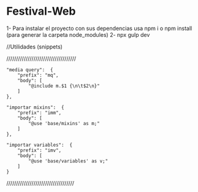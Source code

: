 # Festival-Web

1- Para instalar el proyecto con sus dependencias usa npm i o npm install (para generar la carpeta node_modules)
2- npx gulp dev



//Utilidades (snippets)

////////////////////////////////////

	"media query":  {
		"prefix": "mq",
		"body": [
			"@include m.$1 {\n\t$2\n}"
		]
	},

	"importar mixins":  {
		"prefix": "imm",
		"body": [
			"@use 'base/mixins' as m;"
		]
	},

	"importar variables":  {
		"prefix": "imv",
		"body": [
			"@use 'base/variables' as v;"
		]
	}

///////////////////////////////////